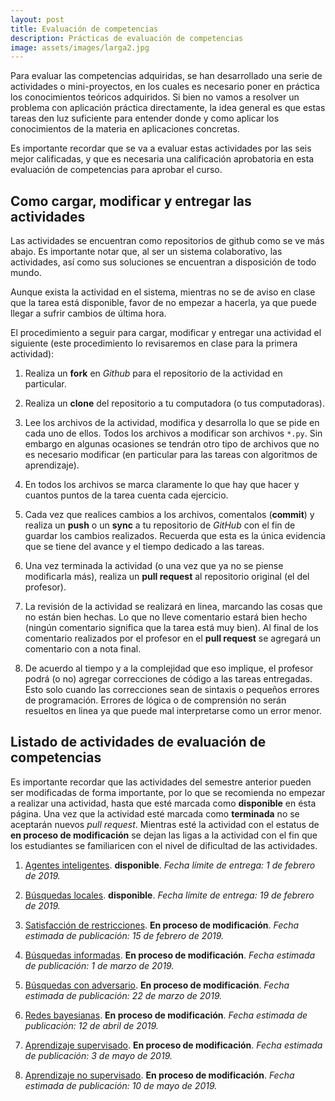 ```yaml
---
layout: post
title: Evaluación de competencias
description: Prácticas de evaluación de competencias
image: assets/images/larga2.jpg
---
```


Para evaluar las competencias adquiridas, se han desarrollado una serie de
actividades o mini-proyectos, en los cuales es necesario poner en práctica los
conocimientos teóricos adquiridos. Si bien no vamos a resolver un problema con
aplicación práctica directamente, la idea general es que estas tareas den luz
suficiente para entender donde y como aplicar los conocimientos de la materia en
aplicaciones concretas.

Es importante recordar que se va a evaluar estas actividades por las seis mejor
calificadas, y que es necesaria una calificación aprobatoria en esta evaluación
de competencias para aprobar el curso.

## Como cargar, modificar y entregar las actividades

Las actividades se encuentran como repositorios de github como se ve más abajo.
Es importante notar que, al ser un sistema colaborativo, las actividades, así
como sus soluciones se encuentran a disposición de todo mundo.

Aunque exista la actividad en el sistema, mientras no se de aviso en clase que
la tarea está disponible, favor de no empezar a hacerla, ya que puede llegar a
sufrir cambios de última hora.

El procedimiento a seguir para cargar, modificar y entregar una actividad el
siguiente (este procedimiento lo revisaremos en clase para la primera
actividad):

1. Realiza un **fork** en *Github* para el repositorio de la actividad en
   particular.

2. Realiza un **clone** del repositorio a tu computadora (o tus computadoras).

3. Lee los archivos de la actividad, modifica y desarrolla lo que se pide en
   cada uno de ellos. Todos los archivos a modificar son archivos `*.py`. Sin
   embargo en algunas ocasiones se tendrán otro tipo de archivos que no es
   necesario modificar (en particular para las tareas con algoritmos de
   aprendizaje).

4. En todos los archivos se marca claramente lo que hay que hacer y cuantos
   puntos de la tarea cuenta cada ejercicio.

5. Cada vez que realices cambios a los archivos, comentalos (**commit**) y
   realiza un **push** o un **sync** a tu repositorio de *GitHub* con el fin de
   guardar los cambios realizados. Recuerda que esta es la única evidencia que
   se tiene del avance y el tiempo dedicado a las tareas.

6. Una vez terminada la actividad (o una vez que ya no se piense modificarla
   más), realiza un **pull request** al repositorio original (el del profesor).

7. La revisión de la actividad se realizará en linea, marcando las cosas que no
   están bien hechas. Lo que no lleve comentario estará bien hecho (ningún
   comentario significa que la tarea está muy bien). Al final de los comentario
   realizados por el profesor en el **pull request** se agregará un comentario
   con a nota final.

8. De acuerdo al tiempo y a la complejidad que eso implique, el profesor podrá
   (o no) agregar correcciones de código a las tareas entregadas. Esto solo
   cuando las correcciones sean de sintaxis o pequeños errores de programación.
   Errores de lógica o de comprensión no serán resueltos en linea ya que puede
   mal interpretarse como un error menor.

## Listado de actividades de evaluación de competencias 

Es importante recordar que las actividades del semestre anterior pueden ser
modificadas de forma importante, por lo que se recomienda no empezar a realizar
una actividad, hasta que esté marcada como **disponible** en ésta página. Una
vez que la actividad esté marcada como **terminada** no se aceptarán nuevos
*pull request*. Mientras esté la actividad con el estatus de **en proceso de
modificación** se dejan las ligas a la actividad con el fin que los estudiantes
se familiaricen con el nivel de dificultad de las actividades.

1. [Agentes inteligentes](https://github.com/IA-UNISON/1-Agentes-Inteligentes).
   **disponible**. *Fecha límite de entrega: 1 de febrero de 2019.*

2. [Búsquedas locales](https://github.com/IA-UNISON/2-Temple-Simulado). 
   **disponible**. *Fecha límite de entrega: 19 de febrero de 2019.*

3. [Satisfacción de restricciones](https://github.com/IA-UNISON/3-SatisfaccionRestricciones).
   **En proceso de modificación**. *Fecha estimada de publicación: 15 de febrero de 2019.*

4. [Búsquedas informadas](https://github.com/IA-UNISON/5-Busquedas-Informadas).
   **En proceso de modificación**. *Fecha estimada de publicación: 1 de marzo de 2019.*

5. [Búsquedas con adversario](https://github.com/IA-UNISON/6-Busqueda-Adversario). 
   **En proceso de modificación**. *Fecha estimada de publicación: 22 de marzo de 2019.*

6. [Redes bayesianas](https://github.com/IA-UNISON/6-Naive-Bayes). 
   **En proceso de modificación**. *Fecha estimada de publicación: 12 de abril de 2019.*

7. [Aprendizaje supervisado](https://github.com/IA-UNISON/7-Aprendizaje-Supervisado). 
   **En proceso de modificación**. *Fecha estimada de publicación: 3 de mayo de 2019.*

8. [Aprendizaje no supervisado](https://github.com/IA-UNISON/8-Aprendizaje-no-Supervisado). 
   **En proceso de modificación**. *Fecha estimada de publicación: 10 de mayo de 2019.*
